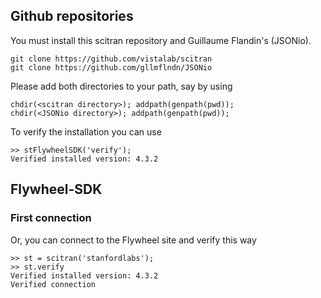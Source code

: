 ## Github repositories
You must install this scitran repository and Guillaume Flandin's (JSONio). 

    git clone https://github.com/vistalab/scitran
    git clone https://github.com/gllmflndn/JSONio
    
Please add both directories to your path, say by using

    chdir(<scitran directory>); addpath(genpath(pwd));
    chdir(<JSONio directory>); addpath(genpath(pwd));

To verify the installation you can use
```
>> stFlywheelSDK('verify');
Verified installed version: 4.3.2
```

## Flywheel-SDK

### First connection

Or, you can connect to the Flywheel site and verify this way
```
>> st = scitran('stanfordlabs');
>> st.verify
Verified installed version: 4.3.2
Verified connection
```

